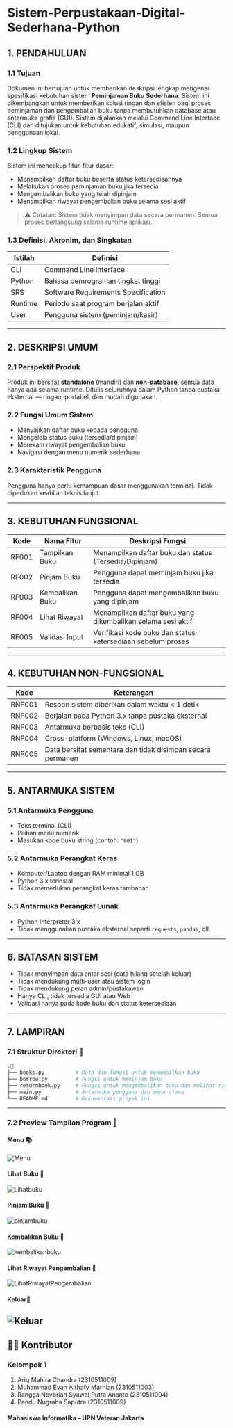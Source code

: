# Sistem-Perpustakaan-Digital-Sederhana-Python

## 1. PENDAHULUAN


### 1.1 Tujuan
Dokumen ini bertujuan untuk memberikan deskripsi lengkap mengenai spesifikasi kebutuhan sistem **Peminjaman Buku Sederhana**. Sistem ini dikembangkan untuk memberikan solusi ringan dan efisien bagi proses peminjaman dan pengembalian buku tanpa membutuhkan database atau antarmuka grafis (GUI). Sistem dijalankan melalui Command Line Interface (CLI) dan ditujukan untuk kebutuhan edukatif, simulasi, maupun penggunaan lokal.


### 1.2 Lingkup Sistem
Sistem ini mencakup fitur-fitur dasar:
- Menampilkan daftar buku beserta status ketersediaannya
- Melakukan proses peminjaman buku jika tersedia
- Mengembalikan buku yang telah dipinjam
- Menampilkan riwayat pengembalian buku selama sesi aktif


> ⚠️ Catatan: Sistem tidak menyimpan data secara permanen. Semua proses berlangsung selama runtime aplikasi.


### 1.3 Definisi, Akronim, dan Singkatan


| Istilah  | Definisi                                      |
|----------|-----------------------------------------------|
| CLI      | Command Line Interface                        |
| Python   | Bahasa pemrograman tingkat tinggi             |
| SRS      | Software Requirements Specification           |
| Runtime  | Periode saat program berjalan aktif           |
| User     | Pengguna sistem (peminjam/kasir)              |


---

## 2. DESKRIPSI UMUM


### 2.1 Perspektif Produk
Produk ini bersifat **standalone** (mandiri) dan **non-database**, semua data hanya ada selama runtime. Ditulis seluruhnya dalam Python tanpa pustaka eksternal — ringan, portabel, dan mudah digunakan.


### 2.2 Fungsi Umum Sistem
- Menyajikan daftar buku kepada pengguna
- Mengelola status buku (tersedia/dipinjam)
- Merekam riwayat pengembalian buku
- Navigasi dengan menu numerik sederhana


### 2.3 Karakteristik Pengguna
Pengguna hanya perlu kemampuan dasar menggunakan terminal. Tidak diperlukan keahlian teknis lanjut.


---

## 3. KEBUTUHAN FUNGSIONAL


| Kode   | Nama Fitur       | Deskripsi Fungsi                                                |
|--------|------------------|------------------------------------------------------------------|
| RF001  | Tampilkan Buku   | Menampilkan daftar buku dan status (Tersedia/Dipinjam)          |
| RF002  | Pinjam Buku      | Pengguna dapat meminjam buku jika tersedia                      |
| RF003  | Kembalikan Buku  | Pengguna dapat mengembalikan buku yang dipinjam                 |
| RF004  | Lihat Riwayat    | Menampilkan daftar buku yang dikembalikan selama sesi aktif     |
| RF005  | Validasi Input   | Verifikasi kode buku dan status ketersediaan sebelum proses     |


---


## 4. KEBUTUHAN NON-FUNGSIONAL


| Kode     | Keterangan                                                                 |
|----------|----------------------------------------------------------------------------|
| RNF001   | Respon sistem diberikan dalam waktu < 1 detik                              |
| RNF002   | Berjalan pada Python 3.x tanpa pustaka eksternal                           |
| RNF003   | Antarmuka berbasis teks (CLI)                                              |
| RNF004   | Cross-platform (Windows, Linux, macOS)                                     |
| RNF005   | Data bersifat sementara dan tidak disimpan secara permanen                |


---

## 5. ANTARMUKA SISTEM


### 5.1 Antarmuka Pengguna
- Teks terminal (CLI)
- Pilihan menu numerik
- Masukan kode buku string (contoh: `"001"`)


### 5.2 Antarmuka Perangkat Keras
- Komputer/Laptop dengan RAM minimal 1 GB
- Python 3.x terinstal
- Tidak memerlukan perangkat keras tambahan


### 5.3 Antarmuka Perangkat Lunak
- Python Interpreter 3.x
- Tidak menggunakan pustaka eksternal seperti `requests`, `pandas`, dll.


---


## 6. BATASAN SISTEM
- Tidak menyimpan data antar sesi (data hilang setelah keluar)
- Tidak mendukung multi-user atau sistem login
- Tidak mendukung peran admin/pustakawan
- Hanya CLI, tidak tersedia GUI atau Web
- Validasi hanya pada kode buku dan status ketersediaan


---
## 7. LAMPIRAN


### 7.1 Struktur Direktori 📁
```bash
.📂
├── books.py          # Data dan fungsi untuk menampilkan buku
├── borrow.py         # Fungsi untuk meminjam buku
├── returnbook.py     # Fungsi untuk mengembalikan buku dan melihat riwayat
├── main.py           # Antarmuka pengguna dan menu utama
└── README.md         # Dokumentasi proyek ini
```
---

### 7.2 Preview Tampilan Program 📸
#### Menu 📚
![Menu](preview/menu.png)
#### Lihat Buku 📖
![Lihatbuku](preview/Lihatbuku.png)
#### Pinjam Buku 📗
![pinjambuku](preview/pinjambuku.png)
#### Kembalikan Buku 📕
![kembalikanbuku](preview/kembalikanbuku.png)
#### Lihat Riwayat Pengembalian 📝
![LihatRiwayatPengembalian](preview/LihatRiwayatPengembalian.png)
#### Keluar🚪
![Keluar](preview/keluar.png)
---

## 👨‍💻 Kontributor
### Kelompok 1
1. Ariq Mahira Chandra (2310511009)
2. Muhammad Evan Althafy Marhian (2310511003)
3. Rangga Novbrian Syawal Putra Ananto (2310511004)
4. Pandu Nugraha Saputra (2310511009)

#### Mahasiswa Informatika – UPN Veteran Jakarta


